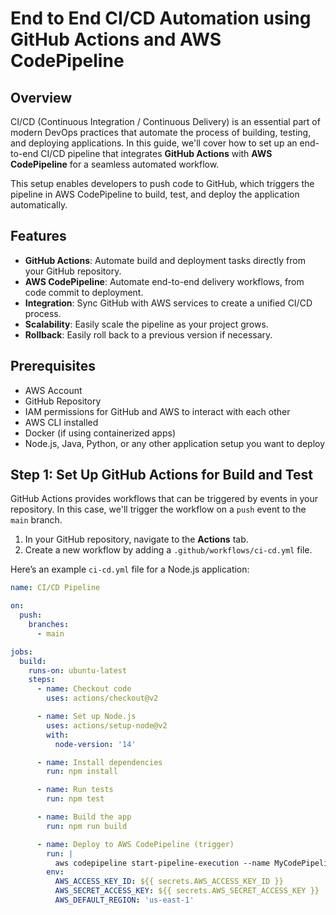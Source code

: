 # End to End CI/CD Automation using GitHub Actions and AWS CodePipeline

## Overview

CI/CD (Continuous Integration / Continuous Delivery) is an essential part of modern DevOps practices that automate the process of building, testing, and deploying applications. In this guide, we'll cover how to set up an end-to-end CI/CD pipeline that integrates **GitHub Actions** with **AWS CodePipeline** for a seamless automated workflow.

This setup enables developers to push code to GitHub, which triggers the pipeline in AWS CodePipeline to build, test, and deploy the application automatically.

## Features

- **GitHub Actions**: Automate build and deployment tasks directly from your GitHub repository.
- **AWS CodePipeline**: Automate end-to-end delivery workflows, from code commit to deployment.
- **Integration**: Sync GitHub with AWS services to create a unified CI/CD process.
- **Scalability**: Easily scale the pipeline as your project grows.
- **Rollback**: Easily roll back to a previous version if necessary.

## Prerequisites

- AWS Account
- GitHub Repository
- IAM permissions for GitHub and AWS to interact with each other
- AWS CLI installed
- Docker (if using containerized apps)
- Node.js, Java, Python, or any other application setup you want to deploy

## Step 1: Set Up GitHub Actions for Build and Test

GitHub Actions provides workflows that can be triggered by events in your repository. In this case, we'll trigger the workflow on a `push` event to the `main` branch.

1. In your GitHub repository, navigate to the **Actions** tab.
2. Create a new workflow by adding a `.github/workflows/ci-cd.yml` file.

Here’s an example `ci-cd.yml` file for a Node.js application:

```yaml
name: CI/CD Pipeline

on:
  push:
    branches:
      - main

jobs:
  build:
    runs-on: ubuntu-latest
    steps:
      - name: Checkout code
        uses: actions/checkout@v2

      - name: Set up Node.js
        uses: actions/setup-node@v2
        with:
          node-version: '14'

      - name: Install dependencies
        run: npm install

      - name: Run tests
        run: npm test

      - name: Build the app
        run: npm run build

      - name: Deploy to AWS CodePipeline (trigger)
        run: |
          aws codepipeline start-pipeline-execution --name MyCodePipeline
        env:
          AWS_ACCESS_KEY_ID: ${{ secrets.AWS_ACCESS_KEY_ID }}
          AWS_SECRET_ACCESS_KEY: ${{ secrets.AWS_SECRET_ACCESS_KEY }}
          AWS_DEFAULT_REGION: 'us-east-1'
